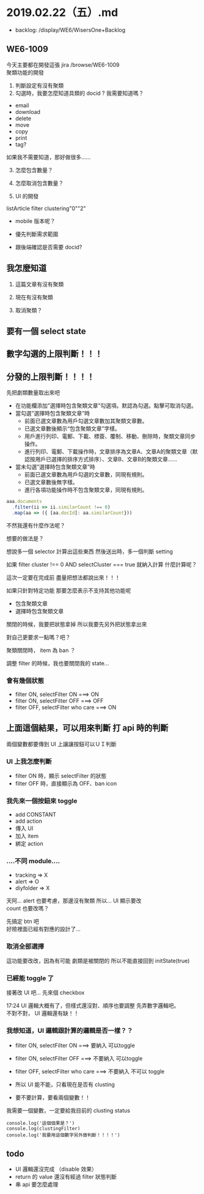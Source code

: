 # 2019.02.22（五）.md

- backlog: /display/WE6/WisersOne+Backlog

## WE6-1009
今天主要都在開發這張 jira /browse/WE6-1009  
聚類功能的開發


1. 判斷設定有沒有聚類
2. 勾選時，我要怎麼知道具類的 docid ?  我需要知道嗎？

- email
- download
- delete
- move
- copy
- print
- tag?

如果我不需要知道，那好做很多......

3. 怎麼包含數量？
4. 怎麼取消包含數量？

5. UI 的開發


listArticle
  filter
    clustering"0""2"

- mobile 版本呢？

- 優先判斷需求範圍
- 跟後端確認是否需要 docid?


## 我怎麼知道
1. 這篇文章有沒有聚類
2. 現在有沒有聚類

3. 取消聚類？

## 要有一個 select state
## 數字勾選的上限判斷！！！
## 分發的上限判斷！！！！
先把劇類數量取出來吧



- 在功能欄添加”選擇時包含聚類文章”勾選項。默認為勾選。點擊可取消勾選。
- 當勾選”選擇時包含聚類文章”時
   - 前面已選文章數為用戶勾選文章數加其聚類文章數。
   - 已選文章數後顯示“包含聚類文章”字樣。
   - 用戶進行列印、電郵、下載、標簽、覆制、移動、刪除時，聚類文章同步操作。
   - 進行列印、電郵、下載操作時，文章排序為文章A、文章A的聚類文章（默認按用戶已選擇的排序方式排序）、文章B、文章B的聚類文章......
- 當未勾選”選擇時包含聚類文章”時
   - 前面已選文章數為用戶勾選的文章數，同現有規則。
   - 已選文章數後無字樣。
   - 進行各項功能操作時不包含聚類文章，同現有規則。


```js
aaa.documents
  .filter(ii => ii.similarCount !== 0)
  .map(aa => ({ [aa.docId]: aa.similarCount}))
```

不然我還有什麼作法呢？

想要的做法是？

想說多一個 selector 計算出這些東西
然後送出時，多一個判斷 setting



如果 filter cluster !== 0 AND selectCluster === true 就納入計算
什麼計算呢？

這次一定要在完成前
盡量把想法都說出來！！！

如果只針對特定功能
那要怎麼表示不支持其他功能呢


- 包含聚類文章
- 選擇時包含聚類文章

關閉的時候，我要把狀態拿掉
所以我要先另外把狀態拿出來



對自己更要求一點嗎？吧？

聚類關閉時， item 為 ban ？

調整 filter 的時候，我也要關閉我的 state...


### 會有幾個狀態
- filter ON, selectFilter ON         ===>  ON
- filter ON, selectFilter OFF        ===>  OFF
- filter OFF, selectFilter who care  ===>  ON

## 上面這個結果，可以用來判斷 打 api 時的判斷

兩個變數都要傳到 UI 上讓讓按鈕可以ＵＩ判斷
### UI 上我怎麼判斷
- filter ON 時，顯示 selectFilter 的狀態
- filter OFF 時，直接顯示為 OFF、ban icon

### 我先來一個按鈕來 toggle
- add CONSTANT
- add action
- 傳入 UI
- 加入 item
- 綁定 action

### ....不同 module....
- tracking  => X
- alert     => O
- diyfolder => X

天阿... alert 也要考慮，那邊沒有聚類 所以... UI 顯示要改  
count 也要改嗎？  

先搞定 btn 吧  
好險裡面已經有對應的設計了...


### 取消全部選擇
這功能要改改，因為有可能 劇類是被關閉的
所以不能直接回到 initState(true)

### 已經能 toggle 了
接著改 UI 吧...
先來個 checkbox

17:24 UI 邏輯大概有了，但樣式還沒對、順序也要調整
先弄數字邏輯吧。  
不對不對， UI 邏輯還有缺！！

### 我想知道，UI 邏輯跟計算的邏輯是否一樣？？

- filter ON, selectFilter ON         ===>  要納入   可以toggle
- filter ON, selectFilter OFF        ===>  不要納入 可以toggle
- filter OFF, selectFilter who care  ===>  不要納入  不可以 toggle

- 所以 UI 能不能，只看現在是否有 clusting
- 要不要計算，要看兩個變數！！

我需要一個變數，一定要給我目前的 clusting status

```
console.log('這個個果是？')
console.log(clustingFilter)
console.log('我要用這個數字另外做判斷！！！！')
```

## todo
- UI 邏輯還沒完成 （disable 效果）
- return 的 value 還沒有經過 filter 狀態判斷
- 串 api 要怎麼處理
